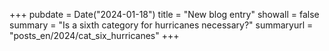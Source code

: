 +++
pubdate = Date("2024-01-18")
title = "New blog entry" 
showall = false
summary = "Is a sixth category for hurricanes necessary?"
summaryurl = "posts_en/2024/cat_six_hurricanes"
+++


